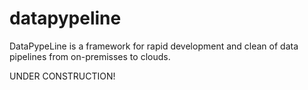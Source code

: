 # datapypeline

DataPypeLine is a framework for rapid development and clean of data  pipelines from on-premisses to clouds.

UNDER CONSTRUCTION!
